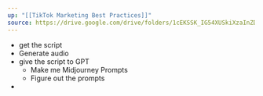 ```yaml
---
up: "[[TikTok Marketing Best Practices]]"
source: https://drive.google.com/drive/folders/1cEKSSK_IG54XUSkiXzaInZDKQsKtY1IR
---
```

- get the script
- Generate audio
-  give the script to GPT
	- Make me Midjourney Prompts
	- Figure out the prompts
- 